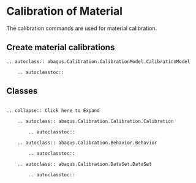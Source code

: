 # Calibration of Material

The calibration commands are used for material calibration.

## Create material calibrations

```{eval-rst}
.. autoclass:: abaqus.Calibration.CalibrationModel.CalibrationModel

    .. autoclasstoc::

```

## Classes

```{eval-rst}

.. collapse:: Click here to Expand

    .. autoclass:: abaqus.Calibration.Calibration.Calibration

        .. autoclasstoc::

    .. autoclass:: abaqus.Calibration.Behavior.Behavior

        .. autoclasstoc::

    .. autoclass:: abaqus.Calibration.DataSet.DataSet

        .. autoclasstoc::
```
